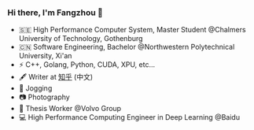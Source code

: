 ### Hi there, I'm Fangzhou 👋

- 🇸🇪 High Performance Computer System, Master Student @Chalmers University of Technology, Gothenburg
- 🇨🇳 Software Engineering, Bachelor @Northwestern Polytechnical University, Xi'an
- ⚡ C++, Golang, Python, CUDA, XPU, etc...
- 🖋 Writer at [知乎](https://www.zhihu.com/people/wo-shi-nuo-ya-fang-zhou/posts) (中文)
- 🏃 Jogging
- 📷 Photography
- 📄 Thesis Worker @Volvo Group
- 💻 High Performance Computing Engineer in Deep Learning @Baidu
